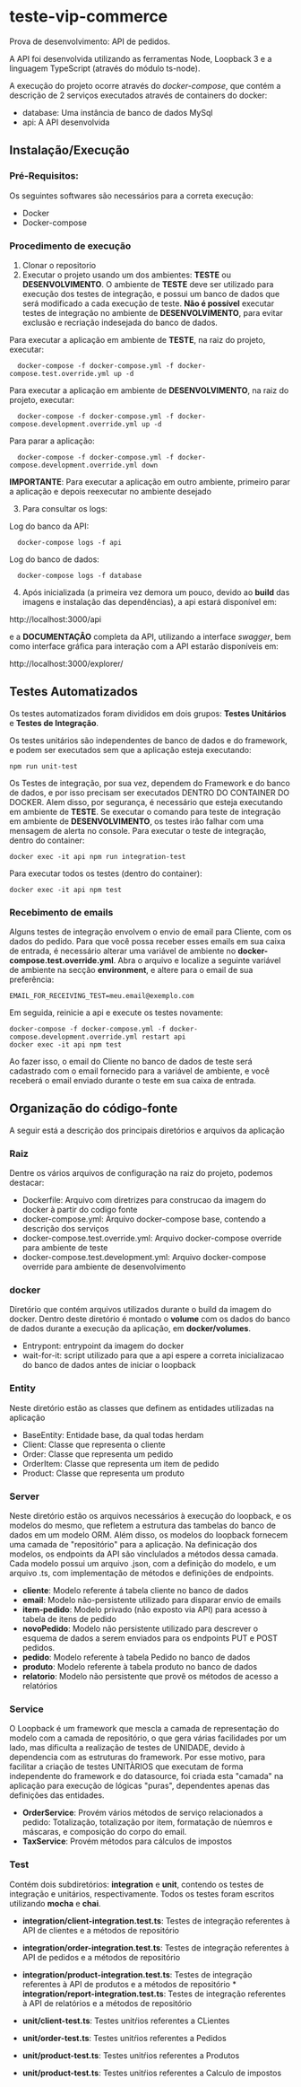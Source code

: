 # teste-vip-commerce
Prova de desenvolvimento: API de pedidos.

A API foi desenvolvida utilizando as ferramentas Node, Loopback 3 e a linguagem TypeScript (através do módulo ts-node).

A execução do projeto ocorre através do *docker-compose*, que contém a descrição de 2 serviços executados através de containers do docker:

* database: Uma instância de banco de dados MySql
* api: A API desenvolvida



## Instalação/Execução

### Pré-Requisitos: 

Os seguintes softwares são necessários para a correta execução:

* Docker
* Docker-compose

### Procedimento de execução

1. Clonar o repositorio
2. Executar o projeto usando um dos ambientes: **TESTE** ou **DESENVOLVIMENTO**. O ambiente de **TESTE** deve ser utilizado para execução dos testes de integração, e possui um banco de dados que será modificado a cada execução de teste. **Não é possível** executar testes de integração no ambiente de **DESENVOLVIMENTO**, para evitar exclusão e recriação indesejada do banco de dados.

Para executar a aplicação em ambiente de **TESTE**, na raiz do projeto, executar:

```
  docker-compose -f docker-compose.yml -f docker-compose.test.override.yml up -d
```
Para executar a aplicação em ambiente de **DESENVOLVIMENTO**, na raiz do projeto, executar:

```
  docker-compose -f docker-compose.yml -f docker-compose.development.override.yml up -d
```

Para parar a aplicação:

```
  docker-compose -f docker-compose.yml -f docker-compose.development.override.yml down
```

**IMPORTANTE**: Para executar a aplicação em outro ambiente, primeiro parar a aplicação e depois reexecutar no ambiente desejado

3. Para consultar os logs:

Log do banco da API:

```
  docker-compose logs -f api
```

Log do banco de dados:

```
  docker-compose logs -f database
```

4. Após inicializada (a primeira vez demora um pouco, devido ao **build** das imagens e instalação das dependências), a api estará disponível em:

http://localhost:3000/api

e a **DOCUMENTAÇÂO** completa da API, utilizando a interface *swagger*, bem como interface gráfica para interação com a API estarão disponíveis em:

http://localhost:3000/explorer/

## Testes Automatizados

Os testes automatizados foram divididos em dois grupos: **Testes Unitários** e **Testes de Integração**.

Os testes unitários são independentes de banco de dados e do framework, e podem ser executados sem que a aplicação esteja executando:

```
npm run unit-test
```

Os Testes de integração, por sua vez, dependem do Framework e do banco de dados, e por isso precisam ser executados DENTRO DO CONTAINER DO DOCKER. Alem disso, por segurança, é necessário que esteja executando em ambiente de **TESTE**. Se executar o comando para teste de integração em ambiente de **DESENVOLVIMENTO**, os testes irão falhar com uma mensagem de alerta no console.
Para executar o teste de integração, dentro do container:

```
docker exec -it api npm run integration-test
```

Para executar todos os testes (dentro do container):

```
docker exec -it api npm test
```

### Recebimento de emails

Alguns testes de integração envolvem o envio de email para Cliente, com os dados do pedido. Para que você possa receber esses emails em sua caixa de entrada, é necessário alterar uma variável de ambiente no **docker-compose.test.override.yml**. Abra o arquivo e localize a seguinte variável de ambiente na secção **environment**, e altere para o email de sua preferência:

```
EMAIL_FOR_RECEIVING_TEST=meu.email@exemplo.com
```

Em seguida, reinicie a api e execute os testes novamente:

```
docker-compose -f docker-compose.yml -f docker-compose.development.override.yml restart api
docker exec -it api npm test
```

Ao fazer isso, o email do Cliente no banco de dados de teste será cadastrado com o email fornecido para a variável de ambiente, e você receberá o email enviado durante o teste em sua caixa de entrada.


## Organização do código-fonte

A seguir está a descrição dos principais diretórios e arquivos da aplicação

### Raiz

Dentre os vários arquivos de configuração na raiz do projeto, podemos destacar:

* Dockerfile: Arquivo com diretrizes para construcao da imagem do docker à partir do codigo fonte
* docker-compose.yml: Arquivo docker-compose base, contendo a descrição dos serviços
* docker-compose.test.override.yml: Arquivo docker-compose override para ambiente de teste
* docker-compose.test.development.yml: Arquivo docker-compose override para ambiente de desenvolvimento

### docker

Diretório que contém arquivos utilizados durante o build da imagem do docker. Dentro deste diretório é montado o **volume** com os dados do banco de dados durante a execução da aplicação, em **docker/volumes**.

* Entrypont: entrypoint da imagem do docker
* wait-for-it: script utilizado para que a api espere a correta inicializacao do banco de dados antes de iniciar o loopback

### Entity

Neste diretório estão as classes que definem as entidades utilizadas na aplicação

* BaseEntity: Entidade base, da qual todas herdam
* Client: Classe que representa o cliente
* Order: Classe que representa um pedido
* OrderItem: Classe que representa um item de pedido
* Product: Classe que representa um produto

### Server

Neste diretório estão os arquivos necessários à execução do loopback, e os modelos do mesmo, que refletem a estrutura das tambelas do banco de dados em um modelo ORM. Além disso, os modelos do loopback fornecem uma camada de "repositório" para a aplicação. Na definicação dos modelos, os endpoints da API são vinclulados a métodos dessa camada. Cada modelo possui um arquivo .json, com a definição do modelo, e um arquivo .ts, com implementação de métodos e definições de endpoints.

* **cliente**: Modelo referente á tabela cliente no banco de dados
* **email**: Modelo não-persistente utilizado para disparar envio de emails
* **item-pedido**: Modelo privado (não exposto via API) para acesso à tabela de itens de pedido
* **novoPedido**: Modelo não persistente utilizado para descrever o esquema de dados a serem enviados para os endpoints PUT e POST pedidos.
* **pedido**: Modelo referente à tabela Pedido no banco de dados
* **produto**: Modelo referente à tabela produto no banco de dados
* **relatorio**: Modelo não persistente que provê os métodos de acesso a relatórios

### Service

O Loopback é um framework que mescla a camada de representação do modelo com a camada de repositório, o que gera várias facilidades por um lado, mas dificulta a realização de testes de UNIDADE, devido à dependencia com as estruturas do framework. Por esse motivo, para facilitar a criação de testes UNITÀRIOS que executam de forma independente do framework e do datasource, foi criada esta "camada" na aplicação para execução de lógicas "puras", dependentes apenas das definições das entidades.

* **OrderService**: Provém vários métodos de serviço relacionados a pedido: Totalização, totalização por item, formatação de núemros e máscaras, e composição do corpo do email.
* **TaxService**: Provém métodos para cálculos de impostos

### Test

Contém dois subdiretórios: **integration** e **unit**, contendo os testes de integração e unitários, respectivamente. Todos os testes foram escritos utilizando **mocha** e **chai**.

* **integration/client-integration.test.ts**: Testes de integração referentes à API de clientes e a métodos de repositório
* **integration/order-integration.test.ts**: Testes de integração referentes à API de pedidos e a métodos de repositório
* **integration/product-integration.test.ts**: Testes de integração referentes à API de produtos e a métodos de repositório * **integration/report-integration.test.ts**: Testes de integração referentes à API de relatórios e a métodos de repositório

* **unit/client-test.ts**: Testes unitŕios referentes a CLientes
* **unit/order-test.ts**: Testes unitŕios referentes a Pedidos
* **unit/product-test.ts**: Testes unitŕios referentes a Produtos
* **unit/product-test.ts**: Testes unitŕios referentes a Calculo de impostos
